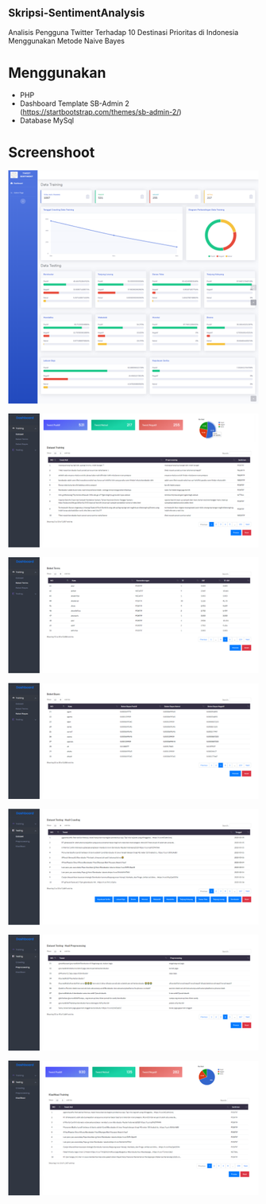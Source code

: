 ## Skripsi-SentimentAnalysis
Analisis Pengguna Twitter Terhadap 10 Destinasi Prioritas di Indonesia Menggunakan Metode Naive Bayes

# Menggunakan
- PHP
- Dashboard Template SB-Admin 2 (https://startbootstrap.com/themes/sb-admin-2/)
- Database MySql

# Screenshoot

<img src="https://github.com/wibichamim/Skripsi-SentimentAnalysis/blob/master/ss/1.png">&nbsp; <br>
<img src="https://github.com/wibichamim/Skripsi-SentimentAnalysis/blob/master/ss/2.png">&nbsp; <br>
<img src="https://github.com/wibichamim/Skripsi-SentimentAnalysis/blob/master/ss/3.png">&nbsp; <br>
<img src="https://github.com/wibichamim/Skripsi-SentimentAnalysis/blob/master/ss/4.png">&nbsp; <br>
<img src="https://github.com/wibichamim/Skripsi-SentimentAnalysis/blob/master/ss/5.png">&nbsp; <br>
<img src="https://github.com/wibichamim/Skripsi-SentimentAnalysis/blob/master/ss/6.png">&nbsp; <br>
<img src="https://github.com/wibichamim/Skripsi-SentimentAnalysis/blob/master/ss/7.png">&nbsp; <br>

